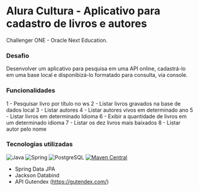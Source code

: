 # Alura Cultura - Aplicativo para cadastro de livros e autores
Challenger ONE - Oracle Next Education. 

### Desafio
Desenvolver um aplicativo para pesquisa em uma API online, cadastrá-lo em uma base local e disponibizá-lo formatado para consulta, via console.

### Funcionalidades
1 - Pesquisar livro por título no ws
2 - Listar livros gravados na base de dados local
3 - Listar autores
4 - Listar autores vivos em determinado ano
5 - Listar livros em determinado Idioma
6 - Exibir a quantidade de livros em um determinado idioma
7 - Listar os dez livros mais baixados
8 - Listar autor pelo nome

### Tecnologias utilizadas
![Java](https://img.shields.io/badge/java-%23ED8B00.svg?style=for-the-badge&logo=openjdk&logoColor=white)
![Spring](https://img.shields.io/badge/spring-%236DB33F.svg?style=for-the-badge&logo=spring&logoColor=white)
![PostgreSQL](https://img.shields.io/badge/PostgreSQL-000?style=for-the-badge&logo=postgresql)
[![Maven Central](https://maven-badges.herokuapp.com/maven-central/cz.jirutka.rsql/rsql-parser/badge.svg)](https://maven-badges.herokuapp.com/maven-central/cz.jirutka.rsql/rsql-parser)
- Spring Data JPA
- Jackson Databind
- API Gutendex (https://gutendex.com/)

